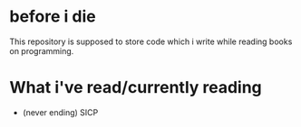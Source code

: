 # before i die

This repository is supposed to store code which i write while reading books on programming.

# What i've read/currently reading
  - (never ending) SICP

